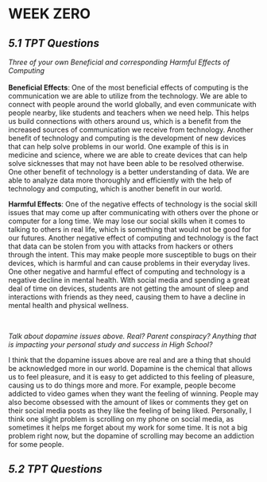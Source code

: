 
# WEEK ZERO

## _**5.1 TPT Questions**_

_Three of your own Beneficial and corresponding Harmful Effects of Computing_
<br>
<br>
**Beneficial Effects**:
One of the most beneficial effects of computing is the communication we are able to utilize from the technology. We are able to connect with people around the world globally, and even communicate with people nearby, like students and teachers when we need help. This helps us build connections with others around us, which is a benefit from the increased sources of communication we receive from technology. Another benefit of technology and computing is the development of new devices that can help solve problems in our world. One example of this is in medicine and science, where we are able to create devices that can help solve sicknesses that may not have been able to be resolved otherwise. One other benefit of technology is a better understanding of data. We are able to analyze data more thoroughly and efficiently with the help of technology and computing, which is another benefit in our world.

**Harmful Effects**:
One of the negative effects of technology is the social skill issues that may come up after communicating with others over the phone or computer for a long time. We may lose our social skills when it comes to talking to others in real life, which is something that would not be good for our futures. Another negative effect of computing and technology is the fact that data can be stolen from you with attacks from hackers or others through the intent. This may make people more susceptible to bugs on their devices, which is harmful and can cause problems in their everyday lives. One other negative and harmful effect of computing and technology is a negative decline in mental health. With social media and spending a great deal of time on devices, students are not getting the amount of sleep and interactions with friends as they need, causing them to have a decline in mental health and physical wellness.

<br>


_Talk about dopamine issues above. Real? Parent conspiracy? Anything that is impacting your personal study and success in High School?_

I think that the dopamine issues above are real and are a thing that should be acknowledged more in our world. Dopamine is the chemical that allows us to feel pleasure, and it is easy to get addicted to this feeling of pleasure, causing us to do things more and more. For example, people become addicted to video games when they want the feeling of winning. People may also become obsessed with the amount of likes or comments they get on their social media posts as they like the feeling of being liked. Personally, I think one slight problem is scrolling on my phone on social media, as sometimes it helps me forget about my work for some time. It is not a big problem right now, but the dopamine of scrolling may become an addiction for some people.  

## _**5.2 TPT Questions**_
